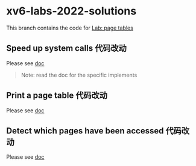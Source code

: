 # xv6-labs-2022-solutions

This branch contains the code for [Lab: page tables](https://pdos.csail.mit.edu/6.828/2023/labs/pgtbl.html)

## Speed up system calls 代码改动

Please see [doc](https://github.com/Alrmendo/xv6-labs-2023-solution/blob/main/doc/pagetable.md)

> Note: read the doc for the specific implements

## Print a page table 代码改动

Please see [doc](https://github.com/Alrmendo/xv6-labs-2023-solution/blob/main/doc/pagetable.md)

## Detect which pages have been accessed 代码改动

Please see [doc](https://github.com/Alrmendo/xv6-labs-2023-solution/blob/main/doc/pagetable.md)